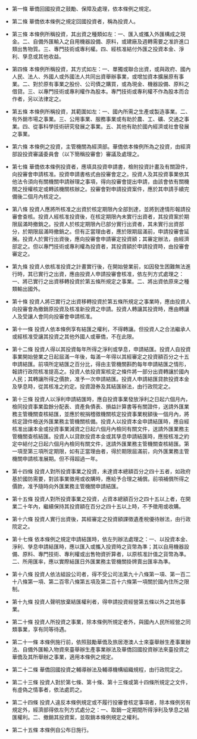 * 第一條 華僑回國投資之鼓勵、保障及處理，依本條例之規定。

* 第二條 華僑依本條例之規定回國投資者，稱為投資人。

* 第三條 本條例所稱投資，其出資之種類如左：一、匯入或攜入外匯構成之現金。二、自備外匯輸入之自用機器設備、原料，或建廠及週轉需要之准許進口類出售物質。三、專門技術或專利權。四、經核准結付外匯之投資本金、淨利、孳息或其他收益。

* 第四條 本條例所稱投資，其方式如左：一、單獨或聯合出資，或與政府、國內人民、法人、外國人或外國法人共同出資舉辦事業，或增加資本擴展原有事業。二、對於原有事業之股份、公司債之購買，或為現金、機器設備、原料之借貸。三、以專門技術或專利權作為股本。專門技術或專利權不作為股本而合作者，另以法律定之。

* 第五條 本條例所稱投資，其範圍如左：一、國內所需之生產或製造事業。二、有外銷市場之事業。三、公用事業、服務事業或有助於農、工、礦、交通之事業。四、從事科學技術研究發展之事業。五、其他有助於國內經濟或社會發展之事業。

* 第六條 本條例之投資，主管機關為經濟部。華僑依本條例所為之投資，由經濟部設投資審議委員會（以下簡稱投審會）審議及處理之。

* 第七條 華僑依本條例投資者，應填具投資申請書，檢附投資計畫及有關證件，向投審會申請核准。投資申請書格式由投審會定之。投資人及其投資事業依其他法令須向有關機關申請辦理之事項，得向投審會提出申請，由該會依有關機關之授權核定或轉該機關核辦之。投審會對申請投資案件，應於其申請手續完備後二個月內核定之。

* 第八條 投資人應將所核准之出資於核定期限內全部到達，並將到達情形報請投審會查核。投資人經核准投資後，在核定期限內未實行出資者，其投資案於期限屆滿時撤銷之。投資人於核定期限內已部分實行出資者，其未實行出資部分，於期限屆滿時撤銷之。但有正當理由者，應於限期屆滿前，申請投審會延展。投資人於實行出資後，應向投審會申請審定投資額；其審定辦法，由經濟部定之。但以專門技術或專利權為投資者，其投資額於申請投資時，由投審會審定之。

* 第九條 投資人依核准投資之計畫實行後，在開始營業前，如因發生困難無法進行時，其已實行之出資，應由投資人申請投審會核准，依左列方式處理之：一、將已實行之出資移轉投資於第五條所規定之事業。二、將出資依原來之種類輸出國外。

* 第十條 投資人將已實行之出資移轉投資於第五條所規定之事業時，應由投資人向投審會為撤銷原投資及核准新投資之申請。投資人轉讓其投資時，應由轉讓人及受讓人會同向投審會申請核准。

* 第十一條 投資人依本條例享有結匯之權利，不得轉讓。但投資人之合法繼承人或經核准受讓其投資之其他外國人或華僑，不在此限。

* 第十二條 投資人得以其投資每年所得之淨利或孳息，申請結匯。投資人自投資事業開始營業之日起屆滿一年後，每滿一年得以其經審定之投資額百分之十五申請結匯。前項所定結匯之百分比，得由主管機關斟酌每年申請結匯之情形，報請行政院核准提高之。投資人依投資案核定之條件將一部分出資轉讓於國內人民；其轉讓所得之價款，准予一次申請結匯。投資人申請結匯貸款投資本金及孳息時，從其核准之約定。投資證券及其結匯辦法，由行政院定之。

* 第十三條 投資人以淨利申請結匯時，應自投資事業發放淨利之日起六個月內，檢同投資事業盈餘分配表、資產負債表、損益計算書等有關證件，送請外匯業務主管機關查核結匯，並應於稅捐稽徵機關核定投資事業稅額後一個月內，將核定證件檢送外匯業務主管機關核備。投資人以投資本金申請結匯時，應自經核准出讓本金或投資事業減資之日起六個月內檢同有關文件，送請外匯業務主管機關查核結匯。投資人以貸款投資本金或其孳息申請結匯時，應按核准之約定中結付之日起六個月內檢同有關文件，送請外匯業務主管機關查核結匯。第一項至第三項所定期限，如有正當理由者，得於期限屆滿前，向外匯業務主管機關申請核准展期。但不得超過一年。

* 第十四條 投資人對所投資事業之投資，未達資本總額百分之四十五者，如政府基於國防需要，對該事業徵用或收購時，應給予合理之補償。前項補償所得之價款，准予隨時向外匯業務主管機關申請結匯。

* 第十五條 投資人對所投資事業之投資，占資本總額百分之四十五以上者，在開業二十年內，繼續保持其投資額在百分之四十五以上時，不予徵用或收購。

* 第十六條 投資人實行出資後，其經審定之投資額課徵遺產稅優待辦法，由行政院定之。

* 第十七條 依本條例之規定申請結匯時，依左列辦法處理之：一、以投資本金、淨利、孳息申請結匯時，應以匯入或攜入投資時之貨幣為準；其以自用機器設備、原料、專門技術、專利權或出售物資折算者，以原核准計值之貨幣為準。二、所用匯率，應以實際結匯日外匯業務主管機關掛牌賣出匯率為準。

* 第十八條 投資人依法組設公司者，得不受公司法第九十八條第一項、第一百二十八條第一項、第二百零八條第五項及第二百十六條第一項關於國內住所之限制。

* 第十九條 投資人聲明放棄結匯權利者，得申請投資經營第五條以外之其他事業。

* 第二十條 投資人所投資之事業，除本條例所規定者外，與國內人民所經營之同類事業，享有同等待遇。

* 第二十一條 本條例施行前，依照鼓勵華僑及旅居港澳人士來臺舉辦生產事業辦法、自備外匯輸入物資來臺舉辦生產事業辦法及華僑回國投資辦法來臺投資之華僑及其所舉辦之事業，適用本條例之規定。

* 第二十二條 華僑回國投資之輔導辦法及輔導機構組織規程，由行政院定之。

* 第二十三條 投資人對於第七條、第十條、第十三條或第十四條所規定之文件，有虛偽之情事者，依法處罰之。

* 第二十四條 投資人違反本條例規定或不履行投審會核定事項者，除本條例另有規定外，經濟部得依左列方式處分之：一、取銷一定期間所得淨利及孳息之結匯權利。二、撤銷其投資案，並取銷本條例規定之權利。

* 第二十五條 本條例自公布日施行。

